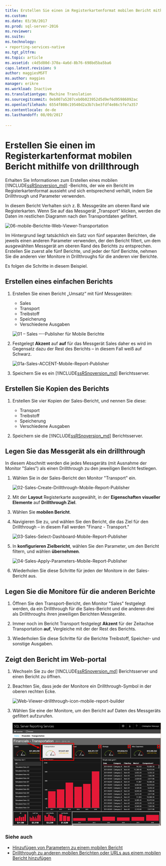 ```yaml
---
title: Erstellen Sie einen im Registerkartenformat mobilen Bericht mithilfe von Drillthrough | Reporting Services-mobile-Berichte | Microsoft Docs
ms.custom: 
ms.date: 03/30/2017
ms.prod: sql-server-2016
ms.reviewer: 
ms.suite: 
ms.technology:
- reporting-services-native
ms.tgt_pltfrm: 
ms.topic: article
ms.assetid: c4d5d80d-370a-4a6d-8b76-698bd5ba5ba6
caps.latest.revision: 9
author: maggiesMSFT
ms.author: maggies
manager: erikre
ms.workload: Inactive
ms.translationtype: Machine Translation
ms.sourcegitcommit: 0eb007a5207ceb0b023952d5d9ef6d95986092ac
ms.openlocfilehash: 6554f808c19540d2a3b7cbe3fdf4e86c5fe7a357
ms.contentlocale: de-de
ms.lasthandoff: 08/09/2017

---
```

# <a name="create-a-tabbed-mobile-report-by-using-drillthrough"></a>Erstellen Sie einen im Registerkartenformat mobilen Bericht mithilfe von drillthrough
Erhalten Sie Informationen zum Erstellen eines mobilen [!INCLUDE[ssRSnoversion_md](../../includes/ssrsnoversion-md.md)] -Berichts, der wie ein Bericht im Registerkartenformat aussieht und sich entsprechend verhält, indem Sie Drillthrough und Parameter verwenden.

In diesem Bericht Verhalten sich z. B. Messgeräte am oberen Rand wie Registerkarten. Wenn Sie auf das Messgerät „Transport“ klicken, werden die Daten im restlichen Diagramm nach den Transportdaten gefiltert.

![06-mobile-Berichte-Web-Viewer-Transportation](../../reporting-services/mobile-reports/media/tabbed-mobile-report-web-viewer-transportation-complete.png)

Im Hintergrund liegt tatsächlich ein Satz von fünf separaten Berichten, die jeweils einen anderen Parameter verwenden, der den Bericht filtert, um dem ausgewählten Messgerät am oberen Rand des Berichts zu entsprechen. Erstellen Sie zuerst alle fünf Berichte, und jeder der fünf Berichte, nehmen Sie die anderen vier Monitore in Drillthroughs für die anderen vier Berichte.

Es folgen die Schritte in diesem Beispiel.

## <a name="create-the-basic-report"></a>Erstellen eines einfachen Berichts

1. Erstellen Sie einen Bericht „Umsatz“ mit fünf Messgeräten:

    * Sales
    * Transport
    * Treibstoff
    * Speicherung
    * Verschiedene Ausgaben

   ![01 – Sales –--Publisher für Mobile Berichte](../../reporting-services/mobile-reports/media/01-sales-mobile-report-publisher.png)
    
2. Festgelegt **Akzent** auf **auf** für das Messgerät Sales daher es wird im Gegensatz dazu der Rest des Berichts – in diesem Fall weiß auf Schwarz.

    ![01a-Sales-ACCENT-Mobile-Report-Publisher](../../reporting-services/mobile-reports/media/01a-sales-accent-mobile-report-publisher.png)
    
3. Speichern Sie es ein [!INCLUDE[ssRSnoversion_md](../../includes/ssrsnoversion-md.md)] Berichtsserver.

## <a name="make-copies-of-the-report"></a>Erstellen Sie Kopien des Berichts

1. Erstellen Sie vier Kopien der Sales-Bericht, und nennen Sie diese: 

    * Transport
    * Treibstoff
    * Speicherung
    * Verschiedene Ausgaben

3. Speichern sie die [!INCLUDE[ssRSnoversion_md](../../includes/ssrsnoversion-md.md)] Berichtsserver.

## <a name="set-the-gauge-as-a-drillthrough"></a>Legen Sie das Messgerät als ein drillthrough

In diesem Abschnitt werden die jedes Messgeräts (mit Ausnahme der Monitor "Sales") als einen Drillthrough zu den jeweiligen Bericht festlegen.

1. Wählen Sie in der Sales-Bericht den Monitor "Transport" ein.

    ![02-Sales-Create-Drillthrough-Mobile-Report-Publisher](../../reporting-services/mobile-reports/media/02-sales-create-drillthrough-mobile-report-publisher.png)

2. Mit der **Layout** Registerkarte ausgewählt, in der **Eigenschaften visueller Elemente** auf **Drillthrough Ziel**.

3. Wählen Sie **mobilen Bericht**.

4. Navigieren Sie zu, und wählen Sie den Bericht, die das Ziel für den Drillthrough – in diesem Fall werden "Finanz - Transport."

    ![03-Sales-Select-Dashboard-Mobile-Report-Publisher](../../reporting-services/mobile-reports/media/03-sales-select-dashboard-mobile-report-publisher.png)

5. In **konfigurieren Zielbericht**, wählen Sie den Parameter, um den Bericht filtern, und wählen **übernehmen**.

   ![04-Sales-Apply-Parameters-Mobile-Report-Publisher](../../reporting-services/mobile-reports/media/04-sales-apply-parameters-mobile-report-publisher.png)
   
6. Wiederholen Sie diese Schritte für jeden der Monitore in der Sales-Bericht aus. 

## <a name="set-the-gauges-for-the-other-reports"></a>Legen Sie die Monitore für die anderen Berichte

1.  Öffnen Sie den Transport-Bericht, den Monitor "Sales" festgelegt werden, da ein Drillthrough für die Sales-Bericht und die anderen drei als Drillthroughs ihren jeweiligen Berichten Messgeräte.

2. Immer noch im Bericht Transport festgelegt **Akzent** für der Zeitachse Transportation **auf**, Vergleiche mit der der Rest des Berichts.

3. Wiederholen Sie diese Schritte für die Berichte Treibstoff, Speicher- und sonstige Ausgaben. 

## <a name="view-the-report-in-the-web-portal"></a>Zeigt den Bericht im Web-portal

1. Wechseln Sie zu der [!INCLUDE[ssRSnoversion_md](../../includes/ssrsnoversion-md.md)] Berichtsserver und einen Bericht zu öffnen. 

2. Beachten Sie, dass jede der Monitore ein Drillthrough-Symbol in der oberen rechten Ecke.

    ![Web-Viewer-drillthrough-icon-mobile-report-builder](../../reporting-services/mobile-reports/media/web-viewer-drillthrough-icon-mobile-report-builder.png)

3. Wählen Sie eine der Monitore, um den Bericht auf Daten des Messgeräts gefiltert aufzurufen.

   ![06-mobile-Berichte-Web-Viewer-Transportation](../../reporting-services/mobile-reports/media/06-mobile-report-web-viewer-transportation.png)

### <a name="see-also"></a>Siehe auch
    
* [Hinzufügen von Parametern zu einem mobilen Bericht](../../reporting-services/mobile-reports/add-parameters-to-a-mobile-report-reporting-services.md)
* [Drillthrough zu anderen mobilen Berichten oder URLs aus einem mobilen Bericht hinzufügen](../../reporting-services/mobile-reports/add-drillthrough-from-a-mobile-report-to-other-mobile-reports-or-urls.md)




  


